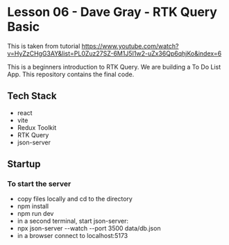 # Lesson 06 - Dave Gray - RTK Query Basic

This is taken from tutorial
https://www.youtube.com/watch?v=HyZzCHgG3AY&list=PL0Zuz27SZ-6M1J5I1w2-uZx36Qp6qhjKo&index=6

This is a beginners introduction to RTK Query. We are building a To Do List App. This repository contains the final code.

## Tech Stack

- react
- vite
- Redux Toolkit
- RTK Query
- json-server

## Startup

### To start the server

- copy files locally and cd to the directory
- npm install
- npm run dev
- in a second terminal, start json-server:
- npx json-server --watch --port 3500 data/db.json
- in a browser connect to localhost:5173
